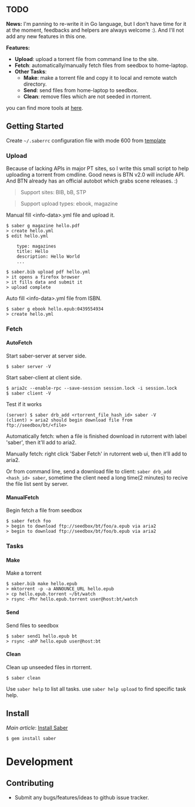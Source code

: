 TODO
-----
**News:** I'm panning to re-write it in Go language, but I don't have time for it at the moment, feedbacks and helpers are always welcome :). And I'll not add any new features in this one.

**Features:**

* **Upload**: upload a torrent file from command line to the site.
* **Fetch**: automatically/manually fetch files from seedbox to home-laptop.
* **Other Tasks**:
	- **Make**: make a torrent file and copy it to local and remote watch directory.
	- **Send**: send files from home-laptop to seedbox.
	- **Clean**: remove files which are not seeded in rtorrent.

you can find more tools at [here](https://github.com/sabersalv/saber/wiki/Tools).

Getting Started
----------------

Create `~/.saberrc` configuration file with mode 600 from [template](https://github.com/sabersalv/saber/blob/master/saber/templates/_saberrc)

### Upload

Because of lacking APIs in major PT sites, so I write this small script to help uploading a torrent from cmdline. Good news is BTN v2.0 will include API. And BTN already has an official autobot which grabs scene releases. :)

> Support sites: BIB, bB, STP

> Support upload types: ebook, magazine

Manual fill \<info-data>.yml file and upload it.

	$ saber g magazine hello.pdf
	> create hello.yml
	$ edit hello.yml

		type: magazines
		title: Hello
		description: Hello World
		...

	$ saber.bib upload pdf hello.yml
	> it opens a firefox browser
	> it fills data and submit it
	> upload complete

Auto fill \<info-data>.yml file from ISBN.

	$ saber g ebook hello.epub:0439554934
	> create hello.yml

### Fetch

#### AutoFetch

Start saber-server at server side.

	$ saber server -V

Start saber-client at client side.

	$ aria2c --enable-rpc --save-session session.lock -i session.lock
	$ saber client -V

Test if it works

	(server) $ saber drb_add <rtorrent_file_hash_id> saber -V
	(client) > aria2 should begin download file from ftp://seedbox/bt/<file>

Automatically fetch: when a file is finished download in rutorrent with label 'saber', then it'll add to aria2.

Manually fetch: right click 'Saber Fetch' in rutorrent web ui, then it'll add to aria2.

Or from command line, send a download file to client: `saber drb_add <hash_id> saber`, sometime the client need a long time(2 minutes) to recive the file list sent by server.
	
#### ManualFetch

Begin fetch a file from seedbox

	$ saber fetch foo
	> begin to download ftp://seedbox/bt/foo/a.epub via aria2
	> begin to download ftp://seedbox/bt/foo/b.epub via aria2

### Tasks

#### Make

Make a torrent

	$ saber.bib make hello.epub
	> mktorrent -p -a ANNOUNCE_URL hello.epub
	> cp hello.epub.torrent ~/bt/watch 
	> rsync -Phr hello.epub.torrent user@host:bt/watch

#### Send

Send files to seedbox

	$ saber send1 hello.epub bt
	> rsync -ahP hello.epub user@host:bt

#### Clean

Clean up unseeded files in rtorrent.

	$ saber clean

Use `saber help` to list all tasks. use `saber help upload` to find specific task help.

Install
-------

_Main article_: [Install Saber](https://github.com/sabersalv/saber/wiki/Install)

	$ gem install saber

Development
===========

Contributing
------------

* Submit any bugs/features/ideas to github issue tracker.
